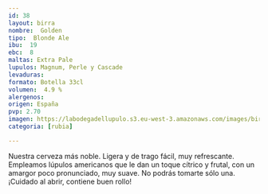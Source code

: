 ```yaml
---
id: 38
layout: birra
nombre:  Golden
tipo:  Blonde Ale
ibu:  19
ebc:  8
maltas: Extra Pale
lupulos: Magnum, Perle y Cascade
levaduras: 
formato: Botella 33cl
volumen:  4.9 %
alergenos: 
origen: España
pvp: 2.70
imagen: https://labodegadellupulo.s3.eu-west-3.amazonaws.com/images/birras/golden.jpg
categoria: [rubia]

---
```

Nuestra cerveza más noble. Ligera y de trago fácil, muy refrescante. Empleamos lúpulos americanos que le dan un toque cítrico y frutal, con un amargor poco pronunciado, muy suave. No podrás tomarte sólo una. ¡Cuidado al abrir, contiene buen rollo!
